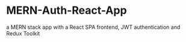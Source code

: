 # MERN-Auth-React-App
a MERN stack app with a React SPA frontend, JWT authentication and Redux Toolkit
